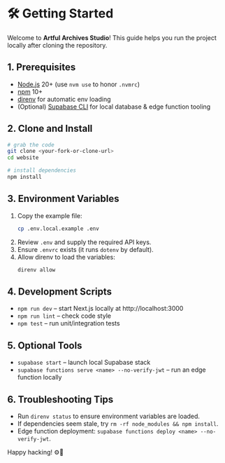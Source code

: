 # 🛠️ Getting Started

Welcome to **Artful Archives Studio**! This guide helps you run the project locally after cloning the repository.

## 1. Prerequisites
- [Node.js](https://nodejs.org/) 20+ (use `nvm use` to honor `.nvmrc`)
- [npm](https://www.npmjs.com/) 10+
- [direnv](https://direnv.net/) for automatic env loading
- (Optional) [Supabase CLI](https://supabase.com/docs/guides/cli) for local database & edge function tooling

## 2. Clone and Install
```bash
# grab the code
git clone <your-fork-or-clone-url>
cd website

# install dependencies
npm install
```

## 3. Environment Variables
1. Copy the example file:
   ```bash
   cp .env.local.example .env
   ```
2. Review `.env` and supply the required API keys.
3. Ensure `.envrc` exists (it runs `dotenv` by default).
4. Allow direnv to load the variables:
   ```bash
   direnv allow
   ```

## 4. Development Scripts
- `npm run dev` – start Next.js locally at http://localhost:3000
- `npm run lint` – check code style
- `npm test` – run unit/integration tests

## 5. Optional Tools
- `supabase start` – launch local Supabase stack
- `supabase functions serve <name> --no-verify-jwt` – run an edge function locally

## 6. Troubleshooting Tips
- Run `direnv status` to ensure environment variables are loaded.
- If dependencies seem stale, try `rm -rf node_modules && npm install`.
- Edge function deployment: `supabase functions deploy <name> --no-verify-jwt`.

Happy hacking! ⚙️🎨

